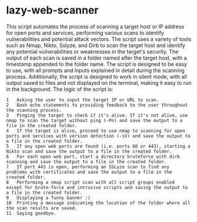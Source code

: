 # lazy-web-scanner
This script automates the process of scanning a target host or IP address for open ports and services, performing various scans to identify vulnerabilities and potential attack vectors.
The script uses a variety of tools such as Nmap, Nikto, Sslyze, and Dirb to scan the target host and identify any potential vulnerabilities or weaknesses in the target's security. The output of each scan is saved in a folder named after the target host, with a timestamp appended to the folder name.
The script is designed to be easy to use, with all prompts and inputs explained in detail during the scanning process. Additionally, the script is designed to work in silent mode, with all output saved to files and not displayed on the terminal, making it easy to run in the background.
The logic of the script is:

	1	Asking the user to input the target IP or URL to scan.
	2   Bash echo statements to providing feedback to the user throughout the scanning process.
	3	Pinging the target to check if it's alive. If it's not alive, use nmap to scan the target without ping (-Pn) and save the output to a file in the created folder.
	4	If the target is alive, proceed to use nmap to scanning for open ports and services with version detection (-sV) and save the output to a file in the created folder.
	5	If any open web ports are found (i.e. ports 80 or 443), starting a Nikto scan and save the output to a file in the created folder.
	6	For each open web port, start a directory bruteforce with dirb scanning and save the output to a file in the created folder.
	7	If port 443 is open, performing an SSLyze scan to find any problems with certificates and save the output to a file in the created folder.
	8	Performing a nmap script scan with all script groups enabled except for brute-force and intrusive scripts and saving the output to a file in the created folder.
	9	Displaying a funny banner :) 
	10	Printing a message indicating the location of the folder where all the scan results are saved.
	11	Saying goodbye.
